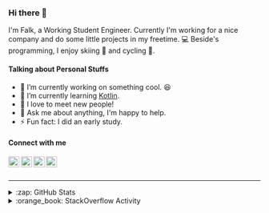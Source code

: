 ### Hi there 👋

I'm Falk, a Working Student Engineer. Currently I'm working for a nice company and do some little projects in my freetime. :computer: Beside's programming, I enjoy skiing :ski: and cycling :bicyclist:.

#### Talking about Personal Stuffs

- 🔭 I’m currently working on something cool. :laughing:
- 🌱 I’m currently learning [Kotlin][kotlin].
- 👯 I love to meet new people!
- 💬 Ask me about anything, I'm happy to help.
- ⚡ Fun fact: I did an early study.

#### Connect with me

[<img align="left" alt="LinkedIn" width="22px" src="https://cdn.jsdelivr.net/npm/simple-icons@v3/icons/linkedin.svg" />][linkedin]
[<img align="left" alt="GitHub" width="22px" src="https://cdn.jsdelivr.net/npm/simple-icons@v3/icons/github.svg" />][github]
[<img align="left" alt="GitLab" width="22px" src="https://cdn.jsdelivr.net/npm/simple-icons@v3/icons/gitlab.svg" />][gitlab]
[<img align="left" alt="Stack Overflow" width="22px" src="https://cdn.jsdelivr.net/npm/simple-icons@v3/icons/stackoverflow.svg" />][stackoverflow]

<br />
<br />

---

<details>
  <summary>:zap: GitHub Stats</summary>
  
  [![Flaxel's github stats](https://github-readme-stats.vercel.app/api?username=flaxel&include_all_commits=true)][github]
</details>

<details>
  <summary>:orange_book: StackOverflow Activity</summary>
  
  <!-- STACKOVERFLOW:START -->
- [Answer by flaxel for Filter and return value from a Map in Java 8](https://stackoverflow.com/questions/64163622/filter-and-return-value-from-a-map-in-java-8/64163724#64163724)
- [Answer by flaxel for Can't create GitHub account](https://stackoverflow.com/questions/64162373/cant-create-github-account/64162645#64162645)
- [Answer by flaxel for Read multiple path within one single txt file using JAVA](https://stackoverflow.com/questions/64160515/read-multiple-path-within-one-single-txt-file-using-java/64160776#64160776)
- [Answer by flaxel for Load and compile an external .java file](https://stackoverflow.com/questions/64159570/load-and-compile-an-external-java-file/64160376#64160376)
- [Answer by flaxel for Comparing things in Python using type cast](https://stackoverflow.com/questions/64156910/comparing-things-in-python-using-type-cast/64157274#64157274)
<!-- STACKOVERFLOW:END -->
</details>

[stackoverflow]: https://stackoverflow.com/users/10951752/flaxel
[gitlab]: https://gitlab.com/flaxel
[github]: https://github.com/flaxel
[linkedin]: https://www.linkedin.com/in/falk-p-b457211a0/
[kotlin]: https://kotlinlang.org/
